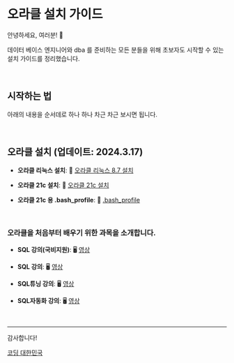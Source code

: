 # 오라클 설치 가이드

안녕하세요, 여러분! 🌟

데이터 베이스 엔지니어와 dba 를 준비하는 모든 분들을 위해 초보자도 시작할 수 있는 설치 가이드를 정리했습니다.

&nbsp;

## 시작하는 법

아래의 내용을 순서데로 하나 하나 차근 차근 보시면 됩니다.


&nbsp;

## 오라클 설치 (업데이트: 2024.3.17)

- **오라클 리눅스 설치**:  🐧 [오라클 리눅스 8.7 설치](https://cafe.daum.net/oracleoracle/SoJs/3)

- **오라클 21c 설치**:  🐧 [오라클 21c 설치](https://cafe.daum.net/oracleoracle/SoJs/4)

- **오라클 21c 용 .bash_profile**:  📄 [.bash_profile](https://cafe.daum.net/oracleoracle/SoJs/6)


&nbsp;





### 오라클을 처음부터 배우기 위한 과목을 소개합니다.


- **SQL 강의(국비지원)**:  🖥️ [영상](https://www.e-itwill.com/course/course_view.jsp?id=121&ch=course&cid=&s_style=gallery&scid=&s_field=&s_keyword=)  

- **SQL 강의**:  🖥️ [영상](https://easyupclass.e-itwill.com/course/course_view.jsp?id=22&cid=123&ch=course)  

- **SQL튜닝 강의**:  🖥️ [영상](https://easyupclass.e-itwill.com/course/course_view.jsp?id=69&cid=155)

- **SQL자동화 강의**:  🖥️ [영상](https://easyupclass.e-itwill.com/course/course_view.jsp?id=447&cid=28)  

&nbsp;


---

감사합니다!

[코딩 대한민국](https://codingkorea.example.com)
